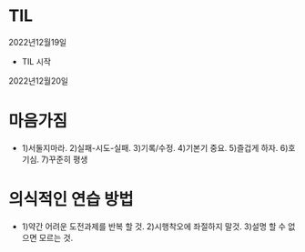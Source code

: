 # TIL
2022년12월19일 
- TIL 시작

2022년12월20일
# 마음가짐 
- 1)서둘지마라.  2)실패-시도-실패.  3)기록/수정.  4)기본기 중요.  5)즐겁게 하자.  6)호기심.  7)꾸준히 평생
# 의식적인 연습 방법
- 1)약간 어려운 도전과제를 반복 할 것. 2)시행착오에 좌절하지 말것. 3)설명 할 수 없으면 모르는 것.
